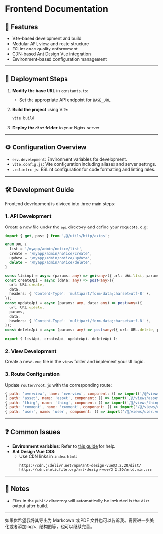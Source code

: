 # Frontend Documentation

## 🔧 Features

- Vite-based development and build  
- Modular API, view, and route structure  
- ESLint code quality enforcement  
- CDN-based Ant Design Vue integration  
- Environment-based configuration management  

---

## 🚀 Deployment Steps

1. **Modify the base URL** in `constants.ts`:  
   - Set the appropriate API endpoint for `BASE_URL`.

2. **Build the project** using Vite:
   ```bash
   vite build
   ```

3. **Deploy the `dist` folder** to your Nginx server.

---

## ⚙️ Configuration Overview

- `env.development`: Environment variables for development.
- `vite.config.js`: Vite configuration including aliases and server settings.
- `.eslintrc.js`: ESLint configuration for code formatting and linting rules.

---

## 🛠️ Development Guide

Frontend development is divided into three main steps:

### 1. API Development

Create a new file under the `api` directory and define your requests, e.g.:

```ts
import { get, post } from '/@/utils/http/axios';

enum URL {
  list = '/myapp/admin/notice/list',
  create = '/myapp/admin/notice/create',
  update = '/myapp/admin/notice/update',
  delete = '/myapp/admin/notice/delete',
}

const listApi = async (params: any) => get<any>({ url: URL.list, params });
const createApi = async (data: any) => post<any>({
  url: URL.create,
  data,
  headers: { 'Content-Type': 'multipart/form-data;charset=utf-8' },
});
const updateApi = async (params: any, data: any) => post<any>({
  url: URL.update,
  params,
  data,
  headers: { 'Content-Type': 'multipart/form-data;charset=utf-8' },
});
const deleteApi = async (params: any) => post<any>({ url: URL.delete, params });

export { listApi, createApi, updateApi, deleteApi };
```

### 2. View Development

Create a new `.vue` file in the `views` folder and implement your UI logic.

### 3. Route Configuration

Update `router/root.js` with the corresponding route:

```js
{ path: 'overview', name: 'overview', component: () => import('/@/views/overview.vue') },
{ path: 'asset', name: 'asset', component: () => import('/@/views/asset.vue') },
{ path: 'thing', name: 'thing', component: () => import('/@/views/thing.vue') },
{ path: 'comment', name: 'comment', component: () => import('/@/views/comment.vue') },
{ path: 'user', name: 'user', component: () => import('/@/views/user.vue') },
```

---

## ❓ Common Issues

- **Environment variables**: Refer to [this guide](https://blog.csdn.net/qq_41636947/article/details/117907448) for help.
- **Ant Design Vue CSS**:
  - Use CDN links in `index.html`:
    ```
    https://cdn.jsdelivr.net/npm/ant-design-vue@3.2.20/dist/
    https://cdn.staticfile.org/ant-design-vue/3.2.20/antd.min.css
    ```

---

## 📄 Notes

- Files in the `public` directory will automatically be included in the `dist` output after build.

---

如果你希望我将其导出为 Markdown 或 PDF 文件也可以告诉我。需要进一步美化或者添加logo、结构图等，也可以继续完善。
